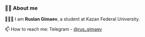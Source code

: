 ### 👨‍💻 About me

👨🏻‍🎓 I am **Ruslan Gimaev**, a student at Kazan Federal University.

📫 How to reach me: Telegram - [@rus_gimaev](https://t.me/rus_gimaev)
